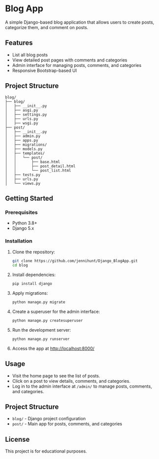 # Blog App

A simple Django-based blog application that allows users to create posts, categorize them, and comment on posts.

## Features

- List all blog posts
- View detailed post pages with comments and categories
- Admin interface for managing posts, comments, and categories
- Responsive Bootstrap-based UI

## Project Structure

```
blog/
├── blog/
│   ├── __init__.py
│   ├── asgi.py
│   ├── settings.py
│   ├── urls.py
│   ├── wsgi.py
├── post/
│   ├── __init__.py
│   ├── admin.py
│   ├── apps.py
│   ├── migrations/
│   ├── models.py
│   ├── templates/
│   │   └── post/
│   │       ├── base.html
│   │       ├── post_detail.html
│   │       └── post_list.html
│   ├── tests.py
│   ├── urls.py
│   └── views.py
```

## Getting Started

### Prerequisites

- Python 3.8+
- Django 5.x

### Installation

1. Clone the repository:

    ```sh
    git clone https://github.com/jennihunt/Django_BlogApp.git
    cd blog
    ```

2. Install dependencies:

    ```sh
    pip install django
    ```

3. Apply migrations:

    ```sh
    python manage.py migrate
    ```

4. Create a superuser for the admin interface:

    ```sh
    python manage.py createsuperuser
    ```

5. Run the development server:

    ```sh
    python manage.py runserver
    ```

6. Access the app at [http://localhost:8000/](http://localhost:8000/)

## Usage

- Visit the home page to see the list of posts.
- Click on a post to view details, comments, and categories.
- Log in to the admin interface at `/admin/` to manage posts, comments, and categories.

## Project Structure

- `blog/` - Django project configuration
- `post/` - Main app for posts, comments, and categories

## License

This project is for educational purposes.
